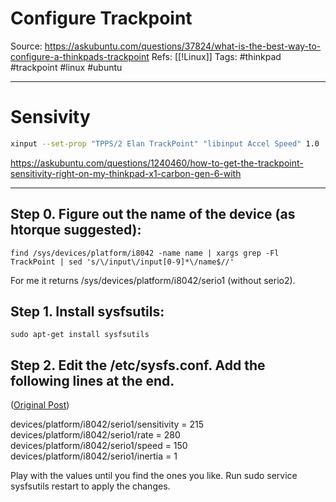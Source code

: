 # Configure Trackpoint
Source: https://askubuntu.com/questions/37824/what-is-the-best-way-to-configure-a-thinkpads-trackpoint
Refs: [[!Linux]]
Tags: #thinkpad #trackpoint #linux #ubuntu

---
# Sensivity 
```bash
xinput --set-prop "TPPS/2 Elan TrackPoint" "libinput Accel Speed" 1.0
```

https://askubuntu.com/questions/1240460/how-to-get-the-trackpoint-sensitivity-right-on-my-thinkpad-x1-carbon-gen-6-with

---
## Step 0. Figure out the name of the device (as htorque suggested):

`find /sys/devices/platform/i8042 -name name | xargs grep -Fl TrackPoint | sed 's/\/input\/input[0-9]*\/name$//'`

For me it returns /sys/devices/platform/i8042/serio1 (without serio2).

## Step 1. Install sysfsutils:

`sudo apt-get install sysfsutils`

## Step 2. Edit the /etc/sysfs.conf. Add the following lines at the end.
([Original Post](https://silvae86.github.io/2019/05/17/tuning-ibm-lenovo-trackpoint/))

devices/platform/i8042/serio1/sensitivity = 215
devices/platform/i8042/serio1/rate = 280
devices/platform/i8042/serio1/speed = 150
devices/platform/i8042/serio1/inertia = 1

Play with the values until you find the ones you like. Run sudo service sysfsutils restart to apply the changes.


